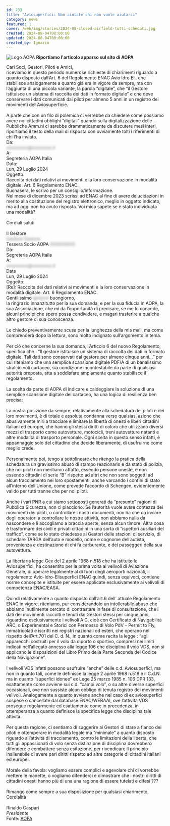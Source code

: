 ```yaml
---
id: 233
title: "Aviosuperfici: Non aiutate chi non vuole aiutarci"
category: news
featured: 1
cover: /web/img/stories/2024-08-closed-airfield-tutti-schedati.jpg
created: 2024-08-04T00:00:00
updated: 2024-08-04T00:00:00
created_by: Ignazio
---
```


<style>
    img {
        max-width: 200px;
    }
    img:nth-of-type(odd) {
        float: left;
        margin-right: 0.25rem;
    }
    .blurred {
        display: inline;
        color: transparent;
        text-shadow: 0 0 6px rgba(0,0,0,0.5);
    }
</style>

[![Logo AOPA](https://www.baialupo.com/web/img/covers/aopa.png)](https://www.aopa.it/aviosuperfici-movimenti-schedatura/)
**Riportiamo l'articolo apparso sul sito di AOPA**

<span class="italic">
Cari Soci, Gestori, Piloti e Amici,<br />
riceviamo in questo periodo numerose richieste di chiarimenti riguardo a quanto disposto dall’Art. 6 del Regolamento ENAC Avio Idro Eli, che stabilisce analogamente a quanto già era in vigore da sempre, ma con l’aggiunta di una piccola variante, la parola “digitale”, che “il Gestore istituisce un sistema di raccolta dei dati in formato digitale” e che deve conservare i dati comunicati dai piloti per almeno 5 anni in un registro dei movimenti dell’Aviosuperficie.<br />
<br />
A parte che con un filo di polemica ci verrebbe da chiedere come possiamo avere noi cittadini obblighi “digitali” quando sulla digitalizzazione delle Pubbliche Amm.ni ci sarebbe drammaticamente da discutere mesi interi, riportiamo il testo della mail di risposta con ovviamente tolti i riferimenti di chi l’ha inviata.
</span>

<div class="bg-zinc-50 m-4 p-4 rounded shadow">
    <div class="grid grid-cols-[auto,1fr] gap-x-2">
        <div>Da:</div>
        <div class="blurred">xxxxxxxxx@xxxxxxxx.it</div>
        <div>A:</div>
        <div>Segreteria AOPA Italia</div>
        <div>Data:</div>
        <div>Lun, 29 Luglio 2024</div>
        <div>Oggetto:</div>
        <div class="font-semibold">Raccolta dei dati relativi ai movimenti e la loro conservazione in modalità digitale. Art. 6 Regolamento ENAC.
        </div>
    </div>
    <div class="mt-4">
        Buonasera, le scrivo per un consiglio/informazione.<br />
        Nel mese di dicembre 2023 scrissi ad ENAC al fine di avere delucidazioni in merito alla costituzione del registro elettronico, meglio in oggetto indicato, ma ad oggi non ho avuto risposta. Voi mica sapete se è stato individuata una modalità?<br />
        <br />
        Cordiali saluti<br />
        <br />
        Il Gestore<br />
        <div class="blurred">Gestore Gestore</div>
        <br />
        Tessera Socio AOPA <div class="blurred">000000000</div>
    </div>
</div>
<div class="bg-zinc-50 m-4 p-4 rounded shadow">
    <div class="grid grid-cols-[auto,1fr] gap-x-2">
        <div>Da:</div>
        <div>Segreteria AOPA Italia</div>
        <div>A:</div>
        <div class="blurred">xxxxxxxxx@xxxxxxxx.it</div>
        <div>Data</div>
        <div>Lun, 29 Luglio 2024</div>
            <div>Oggetto:</div>
        <div class="font-semibold">[Re]: Raccolta dei dati relativi ai movimenti e la loro conservazione in modalità digitale. Art. 6 Regolamento ENAC.
        </div>
    </div>
    <div class="mt-4">
    Gentilissimo <span class="blurred">gestore</span> buongiorno,<br />
    la ringrazio innanzitutto per la sua domanda, e per la sua fiducia in AOPA, la sua Associazione, che mi da l’opportunità di precisare, se me lo concede, alcuni principi che spero possa condividere, e magari trasferire a qualche altro gestore di sua conoscenza.<br />
    <br />
    Le chiedo preventivamente scusa per la lunghezza della mia mail, ma come comprenderà dopo la lettura, sono molto indignato sull’argomento in tema.<br />
    <br />
    Per ciò che concerne la sua domanda, l’Articolo 6 del nuovo Regolamento, specifica che : “Il gestore istituisce un sistema di raccolta dei dati in formato digitale. Tali dati sono conservati dal gestore per almeno cinque anni…” per cui riteniamo che una semplice scansione digitale PDF/A di un banalissimo stralcio voli cartaceo, sia condizione incontestabile da parte di qualsiasi autorità preposta, atta a soddisfare ampiamente quanto stabilisce il regolamento.<br />
    <br />
    La scelta da parte di AOPA di indicare e caldeggiare la soluzione di una semplice scansione digitale del cartaceo, ha una logica di resilienza ben precisa:<br />
    <br />
    La nostra posizione da sempre, relativamente alla schedatura dei piloti e dei loro movimenti, è di totale e assoluta condanna verso qualsiasi azione che abusivamente miri a tracciare e limitare la libertà di onesti e liberi cittadini italiani ed europei, che hanno gli stessi diritti di coloro che utilizzano diversi mezzi di trasporto come autovetture, motocicli, treni autovetture natanti e altre modalità di trasporto personale. Ogni scelta in questo senso infatti, è appannaggio solo del cittadino che decide liberamente, di usufruirne come meglio crede.<br />
    <br />
    Personalmente poi, tengo a sottolineare che ritengo la pratica della schedatura un gravissimo abuso di stampo reazionario e da stato di polizia, che noi piloti non meritiamo affatto, essendo persone oneste, e non essendo cittadini di serie “B” rispetto ad altri che non sono soggetti ad alcun tracciamento nei loro spostamenti, anche varcando i confini di stato all’interno dell’Unione, come prevede l’accordo di Schengen, evidentemente valido per tutti tranne che per noi piloti.<br />
    <br />
    Anche i vari PNR a cui siamo sottoposti generati da “presunte” ragioni di Pubblica Sicurezza, non ci piacciono. Se l’autorità vuole avere contezza dei movimenti dei piloti, o controllare i nostri documenti, non ha che da inviare degli operatori a controllare le nostre attività, non abbiamo nulla da nascondere e li accogliamo a braccia aperte, senza alcun timore. Altra cosa è trasformare dei civili e privati cittadini in una sorta di “ispettori ausiliari del traffico”, come se lo stato chiedesse ai Gestori delle stazioni di servizio, di schedare TARGA dell’auto e modello, nome e cognome dell’autista, provenienza e destinazione di chi fa carburante, e dei passeggeri della sua autovettura.<br />
    <br />
    La libertaria legge Gex del 2 aprile 1968 n.518 che ha istituito le Aviosuperfici, ha consentito per la prima volta ai velivoli di Aviazione Generale, di operare legalmente al di fuori degli aeroporti nazionali, il regolamento Avio-Idro-Elisuperfici ENAC quindi, senza equivoci, contiene norme concepite e istituite per essere applicate esclusivamente ai velivoli di competenza ENAC/EASA.<br />
    <br />
    Quindi relativamente a quanto disposto dall’art.6 dell’ attuale Regolamento ENAC in vigore, riteniamo, pur considerandolo un intollerabile abuso che abbiamo inutilmente cercato di contrastare in fase di consultazione, che i dati dei movimenti raccolti e tenuti dai Gestori stessi per cinque anni, riguardino esclusivamente i velivoli A.G. cioè con Certificato di Navigabilità ARC, o Experimental e Storici con Permesso di Volo PdV – Permit to Fly, immatricolati e iscritti nei registri nazionali od esteri, che operano nel rispetto dell’Art.701 del C. d. N., in quanto come recita la legge : “agli apparecchi costruiti per il volo da diporto o sportivo, compresi nei limiti indicati nell’allegato annesso alla legge 106 che disciplina il volo VDS, non si applicano le disposizioni del Libro Primo della Parte Seconda del Codice della Navigazione”.<br />
    <br />
    I velivoli VDS infatti possono usufruire “anche” delle c.d. Aviosuperfici, ma non in quanto tali, come le definisce la legge 2 aprile 1968 n.518 e il C.d.N. ma in quanto “superfici idonee” ex Lege 25 marzo 1985 n. 106 DPR 133, esattamente come avviene sui c.d. “campi volo”, o su altre diverse superfici occasionali, ove non sussiste alcun obbligo di tenuta registro dei movimenti velivoli. Analogamente a quanto avviene anche nel caso di ex aviosuperfici sospese o cancellate dal database ENAC/WEBAAI, ove l’attività VDS prosegue regolarmente ed esattamente come in precedenza, in ottemperanza a quanto definisce la specifica legge che disciplina tale attività.<br />
    <br />
    Per questa ragione, ci sentiamo di suggerire ai Gestori di stare a fianco dei piloti e ottemperare in modalità legale ma “minimale” a quanto disposto riguardo all’attività di tracciamento, contro le limitazioni della libertà, che tutti gli appassionati di volo senza distinzione di disciplina dovrebbero difendere e combattere senza esitazione, per rivendicare il principio inalienabile di avere pari diritti rispetto ad altre categorie di cittadini italiani ed europei.<br />
    <br />
    Morale della favola: vogliamo essere complici e agevolare chi ci vorrebbe mettere le manette, o vogliamo difenderci e dimostrare che i nostri diritti di cittadini onesti hanno più di una una ragione di essere tutelati e difesi ???<br />
    <br />
    Rimango come sempre a sua disposizione per qualsiasi chiarimento,<br />
    Cordialità<br />
    <br />
    Rinaldo Gaspari<br />
    <i>Presidente</i>
</div>
</div>
<div class="m-4 p-4 text-end">
    Fonte: <a target="_blank" href="https://www.aopa.it/aviosuperfici-movimenti-schedatura">AOPA</a>
</div>
